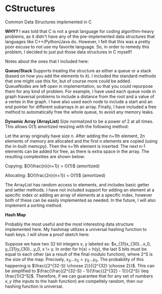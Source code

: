 # CStructures
Common Data Structures implemented in C

**WHY?**
I was told that C is not a great language for coding algorithm-heavy problems, as it didn't have any of the pre-implemented data structures that languages like C++/Python/Java do. However, I felt that this was a pretty poor excuse to not use my favorite language. So, in order to remedy this problem, I decided to just put those data structures in C myself!

Notes about the ones that I included here:

**Queue/Stack**
Supports treating the structure as either a queue or a stack (based on how you add the elements to it). I included the standard methods that one might use this for, but of course more could be added. QueueNodes are left open in implementation, so that you could repurpose them for any kind of problem. For example, I have used each queue node in graph traversal problems to include a distance from the root and a value of a vertex in the graph. I have also used each node to include a start and an end pointer for different subarrays in an array. Finally, I have included a free method to automatically free the whole queue, to avoid any memory leaks.


**Dynamic Array (ArrayList)**
Size normalized to be a power of 2 at all times. This allows O(1) amortized resizing with the following method: 

Let the array originally have size n. After adding the n+1th element, 2n elements of memory are allocated and the first n elements are copied (using the in-built memcpy). Then the n+1th element is inserted. The next n-1 elements can be added for free, as there is extra space in the array. The resulting complexities are shown below:

Copying: $O(\frac{n}{n+1}) = O(1)$ (amortized)

Allocating: $O(\frac{2n}{n+1}) = O(1)$ (amortized)

The ArrayList has random access to elements, and includes basic getter and setter methods. I have not included support for adding an element at a specific index or adding an array of elements at a specific index, however both of these can be easily implemented as needed. In the future, I will also implement a sorting method.


**Hash Map**

Probably the most useful and the most interesting data structure implemented here. My hashmap utilizes a universal hashing function to hash keys. I will show a proof sketch here:

Suppose we have two 32 bit integers x, y labeled as: $x_{31}x_{30}...x_0, y_{31}y_{30}...y_0, x != y. In order for h(x) = h(y), the last S bits must be equal to each other (as a result of the final modulo function), where 2^S is the size of the map. Precisely, $x_S...x_0 = y_S...y_0$. The probability of this happening is $\frac{{2^{32-S} \choose 2}}{{2^{32} \choose 2}}$. This can be simplified to $\frac{\frac{(2^{32-S} - 1}{\frac{(2^{32} - 1)}}{2^S} \leq \frac{1}{2^S}$. Therefore, if we can guarantee that for any set of numbers $x,y$ (the inputs to the hash function) are compeltely random, then our hashing function is universal.
